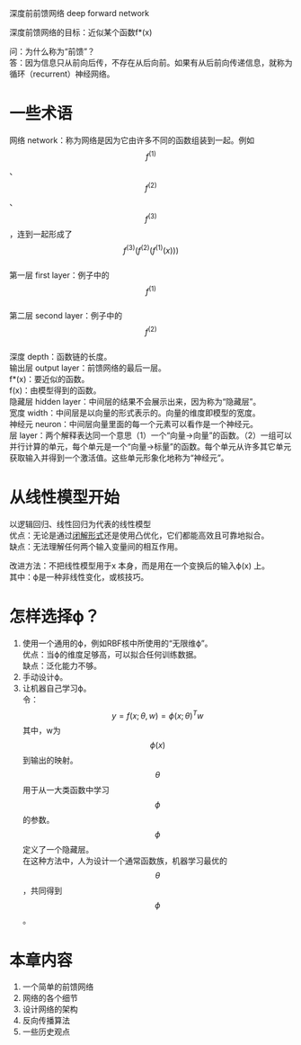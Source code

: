 深度前前馈网络 deep forward network

深度前馈网络的目标：近似某个函数f*(x)  

问：为什么称为“前馈”？  
答：因为信息只从前向后传，不存在从后向前。如果有从后前向传递信息，就称为循环（recurrent）神经网络。  

# 一些术语

网络 network：称为网络是因为它由许多不同的函数组装到一起。例如$$f^{(1)}$$、$$f^{(2)}$$、$$f^{(3)}$$，连到一起形成了$$f^{(3)}(f^{(2)}(f^{(1)}(x)))$$  
第一层 first layer：例子中的$$f^{(1)}$$  
第二层 second layer：例子中的$$f^{(2)}$$  
深度 depth：函数链的长度。  
输出层 output layer：前馈网络的最后一层。  
f*(x)：要近似的函数。  
f(x)：由模型得到的函数。  
隐藏层 hidden layer：中间层的结果不会展示出来，因为称为“隐藏层”。  
宽度 width：中间层是以向量的形式表示的。向量的维度即模型的宽度。  
神经元 neuron：中间层向量里面的每一个元素可以看作是一个神经元。  
层 layer：两个解释表达同一个意思（1）一个“向量->向量”的函数。（2）一组可以并行计算的单元，每个单元是一个“向量->标量”的函数。每个单元从许多其它单元获取输入并得到一个激活值。这些单元形象化地称为“神经元”。  

# 从线性模型开始

以逻辑回归、线性回归为代表的线性模型  
优点：无论是通过[闭解形式](https://windmising.gitbook.io/mathematics-basic-for-ml/gao-deng-shu-xue/function)还是使用凸优化，它们都能高效且可靠地拟合。  
缺点：无法理解任何两个输入变量间的相互作用。  

改进方法：不把线性模型用于x 本身，而是用在一个变换后的输入ϕ(x) 上。  
其中：ϕ是一种非线性变化，或核技巧。  

# 怎样选择ϕ？

1. 使用一个通用的ϕ，例如RBF核中所使用的“无限维ϕ”。  
优点：当ϕ的维度足够高，可以拟合任何训练数据。  
缺点：泛化能力不够。  
2. 手动设计ϕ。  
3. 让机器自己学习ϕ。  
令：
$$
y = f(x;\theta, w) = \phi(x; \theta)^Tw
$$
其中，w为$$\phi(x)$$到输出的映射。$$\theta$$用于从一大类函数中学习$$\phi$$的参数。$$\phi$$定义了一个隐藏层。  
在这种方法中，人为设计一个通常函数族，机器学习最优的$$\theta$$，共同得到$$\phi$$。  

# 本章内容

1. 一个简单的前馈网络  
2. 网络的各个细节  
3. 设计网络的架构  
4. 反向传播算法  
5. 一些历史观点